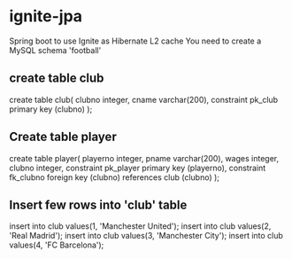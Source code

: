# ignite-jpa
Spring boot to use Ignite as Hibernate L2 cache
You need to create a MySQL schema 'football'


create table club
------------------------
 create table club(
 clubno integer,
 cname varchar(200),
 constraint pk_club primary key (clubno)
);

Create table player
--------------------------
create table player(
 playerno integer,
 pname varchar(200),
 wages integer,
 clubno integer,
 constraint pk_player primary key (playerno),
 constraint fk_clubno foreign key (clubno) references club (clubno)
);

Insert few rows into 'club' table
------------------------------------
insert into club values(1, 'Manchester United');
insert into club values(2, 'Real Madrid');
insert into club values(3, 'Manchester City');
insert into club values(4, 'FC Barcelona');
